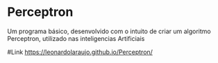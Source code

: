 # Perceptron
Um programa básico, desenvolvido com o intuito de criar um algoritmo Perceptron, utilizado nas inteligencias Artificiais

#Link 
https://leonardolaraujo.github.io/Perceptron/
